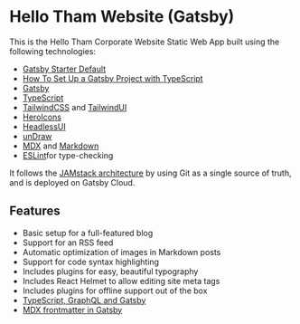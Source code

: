 # Hello Tham Website (Gatsby)

This is the Hello Tham Corporate Website Static Web App built using the following technologies:

- [Gatsby Starter Default](https://github.com/gatsbyjs/gatsby-starter-default)
- [How To Set Up a Gatsby Project with TypeScript](https://www.digitalocean.com/community/tutorials/how-to-set-up-a-gatsby-project-with-typescript)
- [Gatsby](https://gatsbyjs.org)
- [TypeScript](https://www.typescriptlang.org/)
- [TailwindCSS](https://tailwindcss.com) and [TailwindUI](https://tailwindui.com)
- [HeroIcons](https://heroicons.com/)
- [HeadlessUI](https://headlessui.dev/)
- [unDraw](https://undraw.co/)
- [MDX](https://mdxjs.com/) and [Markdown](https://www.markdownguide.org/)
- [ESLint](https://eslint.org)for type-checking

It follows the [JAMstack architecture](https://jamstack.org) by using Git as a single source of truth, and is deployed on Gatsby Cloud.

## Features

- Basic setup for a full-featured blog
- Support for an RSS feed
- Automatic optimization of images in Markdown posts
- Support for code syntax highlighting
- Includes plugins for easy, beautiful typography
- Includes React Helmet to allow editing site meta tags
- Includes plugins for offline support out of the box
- [TypeScript, GraphQL and Gatsby](https://djmm.me/post/typescript-graphql-and-gatsby/)
- [MDX frontmatter in Gatsby](https://zslabs.com/articles/mdx-frontmatter-in-gatsby)
